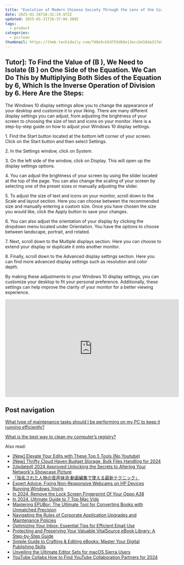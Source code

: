 ```yaml
---
title: "Evolution of Modern Chinese Society Through the Lens of the Sino-Japanese War: A YL Computing and YL Software Analysis"
date: 2025-01-26T16:31:19.972Z
updated: 2025-01-31T16:37:04.389Z
tags:
  - product
categories:
  - pcclean
thumbnail: https://thmb.techidaily.com/7d8e5cb5df55d66e13eccb410da317e8e46922b45efc55e50a00217c7dbf8c3a.png
---
```


## Tutor]: To Find the Value of \(B \), We Need to Isolate \(B \) on One Side of the Equation. We Can Do This by Multiplying Both Sides of the Equation by 6, Which Is the Inverse Operation of Division by 6. Here Are the Steps:

The Windows 10 display settings allow you to change the appearance of your desktop and customize it to your liking. There are many different display settings you can adjust, from adjusting the brightness of your screen to choosing the size of text and icons on your monitor. Here is a step-by-step guide on how to adjust your Windows 10 display settings. 

1\. Find the Start button located at the bottom left corner of your screen. Click on the Start button and then select Settings.

2\. In the Settings window, click on System.

3\. On the left side of the window, click on Display. This will open up the display settings options. 

4\. You can adjust the brightness of your screen by using the slider located at the top of the page. You can also change the scaling of your screen by selecting one of the preset sizes or manually adjusting the slider.

5\. To adjust the size of text and icons on your monitor, scroll down to the Scale and layout section. Here you can choose between the recommended size and manually entering a custom size. Once you have chosen the size you would like, click the Apply button to save your changes.

6\. You can also adjust the orientation of your display by clicking the dropdown menu located under Orientation. You have the options to choose between landscape, portrait, and rotated.

7\. Next, scroll down to the Multiple displays section. Here you can choose to extend your display or duplicate it onto another monitor.

8\. Finally, scroll down to the Advanced display settings section. Here you can find more advanced display settings such as resolution and color depth. 

By making these adjustments to your Windows 10 display settings, you can customize your desktop to fit your personal preference. Additionally, these settings can help improve the clarity of your monitor for a better viewing experience.

<!-- affiliate ads begin -->
<iframe width="560" height="315" src="https://www.youtube.com/embed/FATJWpNYmio?si=72ugPTb3vJXz6cAM" title="YouTube video player" frameborder="0" allow="accelerometer; autoplay; clipboard-write; encrypted-media; gyroscope; picture-in-picture; web-share" referrerpolicy="strict-origin-when-cross-origin" allowfullscreen></iframe>
<!-- affiliate ads end -->

## Post navigation

[What type of maintenance tasks should I be performing on my PC to keep it running efficiently?](https://tools.techidaily.com/pcclean/products/)

[What is the best way to clean my computer’s registry?](https://tools.techidaily.com/pcclean/products/)

<ins class="adsbygoogle"
     style="display:block"
     data-ad-format="autorelaxed"
     data-ad-client="ca-pub-7571918770474297"
     data-ad-slot="1223367746"></ins>

<ins class="adsbygoogle"
     style="display:block"
     data-ad-client="ca-pub-7571918770474297"
     data-ad-slot="8358498916"
     data-ad-format="auto"
     data-full-width-responsive="true"></ins>

<span class="atpl-alsoreadstyle">Also read:</span>
<div><ul>
<li><a href="https://youtube-videos.techidaily.com/new-elevate-your-edits-with-these-top-5-tools-no-youtube/"><u>[New] Elevate Your Edits with These Top 5 Tools (No Youtube)</u></a></li>
<li><a href="https://article-helps.techidaily.com/new-thrifty-cloud-haven-budget-storage-bulk-files-handling-for-2024/"><u>[New] Thrifty Cloud Haven Budget Storage, Bulk Files Handling for 2024</u></a></li>
<li><a href="https://facebook-clips.techidaily.com/updated-2024-approved-unlocking-the-secrets-to-altering-your-networks-showcase-picture/"><u>[Updated] 2024 Approved Unlocking the Secrets to Altering Your Network's Showcase Picture</u></a></li>
<li><a href="https://tech-haven.techidaily.com/iuoajoamhpluswqjeobleocjoobnpluss6uuejqeobrumfspluswjsoakuea2idrli5xnllvnt6jpm4bjgafkvbjgyjjgovmnidmlrdjg4bjgqjg4vjg4pjgqjgi0i/"><u>「指名された人物の音声抹消:動画編集で使える最新テクニック」</u></a></li>
<li><a href="https://common-error.techidaily.com/expert-advice-fixing-non-responsive-webcams-on-hp-devices-running-windows-lnon/"><u>Expert Advice: Fixing Non-Responsive Webcams on HP Devices Running Windows ˈl(no)n</u></a></li>
<li><a href="https://android-unlock.techidaily.com/in-2024-remove-the-lock-screen-fingerprint-of-your-oppo-a38-by-drfone-android/"><u>In 2024, Remove the Lock Screen Fingerprint Of Your Oppo A38</u></a></li>
<li><a href="https://article-tips.techidaily.com/in-2024-ultimate-guide-to-7-top-mac-vids/"><u>In 2024, Ultimate Guide to 7 Top Mac Vids</u></a></li>
<li><a href="https://discover-bits.techidaily.com/mastering-epubor-the-ultimate-tool-for-converting-books-with-unmatched-precision/"><u>Mastering EPUBor: The Ultimate Tool for Converting Books with Unmatched Precision</u></a></li>
<li><a href="https://discover-bits.techidaily.com/navigating-the-rules-of-corporate-application-upgrades-and-maintenance-policies/"><u>Navigating the Rules of Corporate Application Upgrades and Maintenance Policies</u></a></li>
<li><a href="https://discover-bits.techidaily.com/optimizing-your-inbox-essential-tips-for-efficient-email-use/"><u>Optimizing Your Inbox: Essential Tips for Efficient Email Use</u></a></li>
<li><a href="https://discover-bits.techidaily.com/protecting-and-preserving-your-valuable-vitalsource-ebook-library-a-step-by-step-guide/"><u>Protecting and Preserving Your Valuable VitalSource eBook Library: A Step-by-Step Guide</u></a></li>
<li><a href="https://discover-bits.techidaily.com/simple-guide-to-crafting-and-editing-ebooks-master-your-digital-publishing-skills/"><u>Simple Guide to Crafting & Editing eBooks: Master Your Digital Publishing Skills</u></a></li>
<li><a href="https://extra-tips.techidaily.com/unveiling-the-ultimate-editor-sets-for-macos-sierra-users/"><u>Unveiling the Ultimate Editor Sets for macOS Sierra Users</u></a></li>
<li><a href="https://facebook-record-videos.techidaily.com/youtube-collabs-how-to-find-youtube-collaboration-partners-for-2024/"><u>YouTube Collabs How to Find YouTube Collaboration Partners for 2024</u></a></li>
</ul></div>

